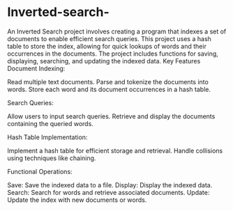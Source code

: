 # Inverted-search-
An Inverted Search project involves creating a program that indexes a set of documents to enable efficient search queries. This project uses a hash table to store the index, allowing for quick lookups of words and their occurrences in the documents. The project includes functions for saving, displaying, searching, and updating the indexed data.
Key Features
Document Indexing:

Read multiple text documents.
Parse and tokenize the documents into words.
Store each word and its document occurrences in a hash table.

Search Queries:

Allow users to input search queries.
Retrieve and display the documents containing the queried words.

Hash Table Implementation:

Implement a hash table for efficient storage and retrieval.
Handle collisions using techniques like chaining.

Functional Operations:

Save: Save the indexed data to a file.
Display: Display the indexed data.
Search: Search for words and retrieve associated documents.
Update: Update the index with new documents or words.

